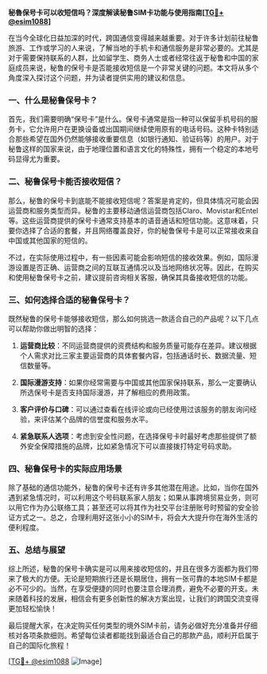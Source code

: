 **秘魯保号卡可以收短信吗？深度解读秘鲁SIM卡功能与使用指南[[TG💪+ @esim1088](https://t.me/s/esim1088)]**

在当今全球化日益加深的时代，跨国通信变得越来越重要。对于许多计划前往秘鲁旅游、工作或学习的人来说，了解当地的手机卡和通信服务是非常必要的。尤其是对于需要保持联系的人群，比如留学生、商务人士或者经常往返于秘鲁和中国的家庭成员来说，秘鲁的保号卡是否能接收短信是一个非常关键的问题。本文将从多个角度深入探讨这个问题，并为读者提供实用的建议和信息。

### 一、什么是秘鲁保号卡？

首先，我们需要明确“保号卡”是什么。保号卡通常是指一种可以保留手机号码的服务卡，它允许用户在更换设备或出国期间继续使用原有的电话号码。这种卡特别适合那些希望在国外仍然能够接收重要信息（如银行通知、验证码等）的用户。对于秘鲁这样的国家来说，由于地理位置和语言文化的特殊性，拥有一个稳定的本地号码显得尤为重要。

### 二、秘鲁保号卡能否接收短信？

那么，秘鲁的保号卡到底能不能接收短信呢？答案是肯定的，但具体情况可能会因运营商和服务类型而异。秘鲁的主要移动通信运营商包括Claro、Movistar和Entel等。这些运营商提供的保号卡通常支持基本的语音通话和短信功能。这意味着，只要你选择了合适的套餐，并且网络覆盖良好，你的秘鲁保号卡是可以正常接收来自中国或其他国家的短信的。

不过，在实际使用过程中，有一些因素可能会影响短信的接收效果。例如，国际漫游设置是否正确、运营商之间的互联互通情况以及当地网络状况等。因此，在购买和使用秘鲁保号卡之前，建议提前咨询相关客服，确保其具备接收短信的功能。

### 三、如何选择合适的秘鲁保号卡？

既然秘鲁的保号卡能够接收短信，那么如何挑选一款适合自己的产品呢？以下几点可以帮助你做出明智的选择：

1. **运营商比较**：不同运营商提供的资费结构和服务质量可能存在差异。建议根据个人需求对比三家主要运营商的具体套餐内容，包括通话时长、数据流量、短信数量等。
   
2. **国际漫游支持**：如果你经常需要与中国或其他国家保持联系，那么一定要确认所选保号卡是否支持国际漫游，并了解相应的费用政策。

3. **客户评价与口碑**：可以通过查看在线评论或向已经使用过该服务的朋友询问经验，来评估某个品牌的信誉度和服务水平。

4. **紧急联系人选项**：考虑到安全性问题，在选择保号卡时最好考虑那些提供了额外安全保障措施的品牌，比如紧急情况下可以直接拨打特定号码求助。

### 四、秘鲁保号卡的实际应用场景

除了基础的通信功能外，秘鲁的保号卡还有许多其他潜在用途。比如，当你在国外遇到紧急情况时，可以利用这个号码联系家人朋友；如果从事跨境贸易业务，则可以用它作为办公联络工具；甚至还可以将其作为社交平台注册账号时预留的安全验证方式之一。总之，合理利用好这张小小的SIM卡，将会大大提升你在海外生活的便利程度。

### 五、总结与展望

综上所述，秘鲁的保号卡确实是可以用来接收短信的，并且在很多方面都为我们带来了极大的方便。无论是短期旅行还是长期居住，拥有一张可靠的本地SIM卡都是必不可少的。当然，在享受便捷的同时也要注意合理消费，避免不必要的开支。未来随着科技的发展，相信会有更多创新性的解决方案出现，让我们的跨国交流变得更加轻松愉快！

最后提醒大家，在决定购买任何类型的境外SIM卡前，请务必做好充分准备并仔细核对各项条款细则。希望每位读者都能找到最适合自己的那款产品，顺利开启属于自己的国际化旅程！

[[TG💪+ @esim1088](https://t.me/s/esim1088) ![Image](https://i.postimg.cc/4NQfJmqS/Snipaste-2025-05-13-00-14-12.png)]